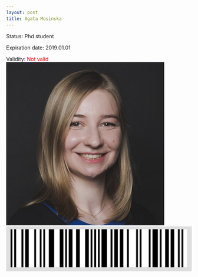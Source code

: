 ```yaml
---
layout: post
title: Agata Mosinska
---
```


Status: Phd student

Expiration date: 2019.01.01

Validity: <font color="red"> Not valid</font> 
![](/members/img/Agata_Mosinska.png)
![](/members/img/bar.png)
